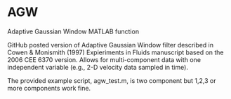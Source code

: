 # AGW
Adaptive Gaussian Window MATLAB function

GitHub posted version of Adaptive Gaussian Window filter described in Cowen & Monismith (1997) Expieriments in Fluids manuscript based on
the 2006 CEE 6370 version.  Allows for multi-component data with one independent variable (e.g., 2-D velocity data sampled in time).  

The provided example script, agw_test.m, is two component but 1,2,3 or more components work fine.
